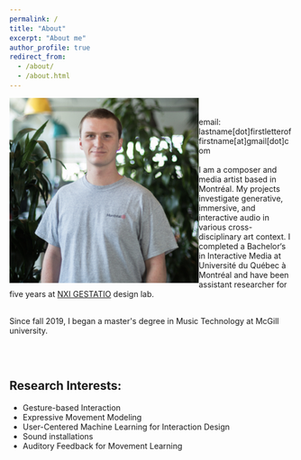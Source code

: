 ```yaml
---
permalink: /
title: "About"
excerpt: "About me"
author_profile: true
redirect_from: 
  - /about/
  - /about.html
---
```


<img align="left" src="images/vincent_profile.jpeg" width="336" height="329" /><br><br>
email: lastname[dot]firstletteroffirstname[at]gmail[dot]com
<br><br>
I am a composer and media artist based in Montréal. My projects investigate generative, immersive, and interactive audio in various cross-disciplinary art context.
I completed a Bachelor‘s in Interactive Media at Université du Québec à Montréal and have been assistant researcher for five years at [NXI GESTATIO](http://www.nxigestatio.org/NXI/) design lab.<br><br>


Since fall 2019, I began a master's degree in Music Technology at McGill university.

<br><br>
## Research Interests:

- Gesture-based Interaction
- Expressive Movement Modeling
- User-Centered Machine Learning for Interaction Design
- Sound installations
- Auditory Feedback for Movement Learning

